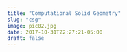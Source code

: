 ```yaml
---
title: "Computational Solid Geometry"
slug: "csg"
image: pic02.jpg
date: 2017-10-31T22:27:21-05:00
draft: false
---
```

